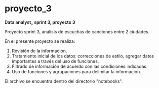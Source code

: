 # proyecto_3
 **Data analyst_ sprint 3, proyecto 3**

Proyecto sprint 3, análisis de escuchas de canciones entre 2 ciudades.

En el presente proyecto se realiza:

1.	Revisión de la información.
2.	Tratamiento inicial de los datos: correcciones de estilo, agregar datos importantes a través del uso de funciones.
3.	Filtrado de información de acuerdo con las condiciones indicadas.
4.	Uso de funciones y agrupaciones para delimitar la información.

El archivo se encuentra dentro del directorio "notebooks".
